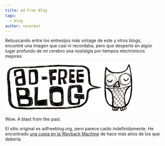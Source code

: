 ```yaml
---
title: Ad Free Blog
tags:
  - blog
author: neverbot
---
```


Rebuscando entre los entresijos más vintage de este y otros blogs, encontré una imagen que casi ni recordaba, pero que despertó en algún lugar profundo de mi cerebro una nostalgia por tiempos electrónicos mejores:

![adfreebanner](./ad-free-blog/adfreebanner.jpg)

Wow. A blast from the past.

El sitio original es adfreeblog.org, pero parece caído indefinidamente. He encontrado [una copia en la Wayback Machine](http://web.archive.org/web/20051124162142/http://www.adfreeblog.org/) de hace más años de los que debería.
